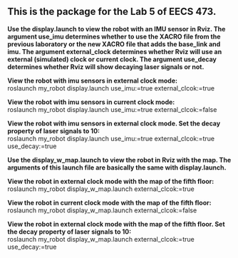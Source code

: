 ## This is the package for the Lab 5 of EECS 473.

**Use the display.launch to view the robot with an IMU sensor in Rviz. The argument use_imu determines whether to use the XACRO file from the previous laboratory or the new XACRO file that adds the base_link and imu. The argument external_clock determines whether Rviz will use an external (simulated) clock or current clock. The argument use_decay determines whether Rviz will show decaying laser signals or not.**

**View the robot with imu sensors in external clock mode:**  
roslaunch my_robot display.launch use_imu:=true external_clcok:=true  

**View the robot with imu sensors in current clock mode:**  
roslaunch my_robot display.launch use_imu:=true external_clcok:=false  

**View the robot with imu sensors in external clock mode. Set the decay property of laser signals to 10:**  
roslaunch my_robot display.launch use_imu:=true external_clcok:=true use_decay:=true  



**Use the display_w_map.launch to view the robot in Rviz with the map. The arguments of this launch file are basically the same with display.launch.**

**View the robot in external clock mode with the map of the fifth floor:**   
roslaunch my_robot display_w_map.launch external_clcok:=true  

**View the robot in current clock mode  with the map of the fifth floor:**  
roslaunch my_robot display_w_map.launch external_clcok:=false  

**View the robot in external clock mode with the map of the fifth floor. Set the decay property of laser signals to 10:**  
roslaunch my_robot display_w_map.launch external_clcok:=true use_decay:=true

